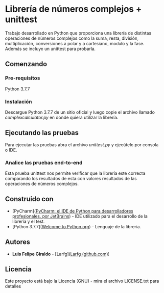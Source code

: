 # Librería de números complejos + unittest

Trabajo desarrollado en Python que proporciona una librería de distintas operaciones de números complejos como la suma, resta, división, multiplicación, conversiones a polar y a cartesiano, modulo y la fase. Además se incluyo un unittest para probarla.

## Comenzando 

### Pre-requisitos

Python 3.7.7

### Instalación

Descargue Python 3.7.7 de un sitio oficial y luego copie el archivo llamado *complexcalculator.py* en donde quiera utilizar la librería.

## Ejecutando las pruebas 

Para ejecutar las pruebas abra el archivo *unittest.py* y ejecútelo por consola o IDE.

### Analice las pruebas end-to-end

Esta prueba unittest nos permite verificar que la librería este correcta comparando los resultados de esta con valores resultados de las operaciones de números complejos.

## Construido con 

- [PyCharm]([PyCharm: el IDE de Python para desarrolladores profesionales, por JetBrains](https://www.jetbrains.com/es-es/pycharm/)) - IDE utilizado para el desarrollo de la librería y el test.
- [Python 3.7.7]([Welcome to Python.org](https://www.python.org/)) - Lenguaje de la librería.

## Autores 

- **Luis Felipe Giraldo** -  [Larfg]([Larfg (github.com)](https://github.com/Larfg))

## Licencia
Este proyecto está bajo la Licencia (GNU) - mira el archivo LICENSE.txt para detalles
